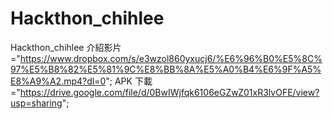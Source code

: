 # Hackthon_chihlee
Hackthon_chihlee
介紹影片="https://www.dropbox.com/s/e3wzol860yxucj6/%E6%96%B0%E5%8C%97%E5%B8%82%E5%81%9C%E8%BB%8A%E5%A0%B4%E6%9F%A5%E8%A9%A2.mp4?dl=0";
APK 下載="https://drive.google.com/file/d/0BwIWjfqk6106eGZwZ01xR3lvOFE/view?usp=sharing";
